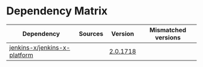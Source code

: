 # Dependency Matrix

Dependency | Sources | Version | Mismatched versions
---------- | ------- | ------- | -------------------
[jenkins-x/jenkins-x-platform](https://github.com/jenkins-x/jenkins-x-platform) |  | [2.0.1718](https://github.com/jenkins-x/jenkins-x-platform/releases/tag/v2.0.1718) | 
